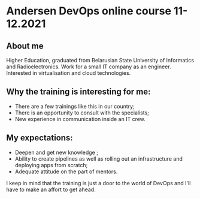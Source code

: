 # Andersen DevOps online course 11-12.2021

## About me
Higher Education, graduated from Belarusian State University of Informatics and Radioelectronics. Work for a small IT company as an engineer. Interested in virtualisation and cloud technologies.

## Why the training is interesting for me:
- There are a few trainings like this in our country;
- There is an opportunity to consult with the specialists;
- New experience in communication inside an IT crew.

## My expectations:
- Deepen and get new knowledge ;
- Ability to create pipelines as well as rolling out an infrastructure and deploying apps from scratch;
- Adequate attitude on the part of mentors.

I keep in mind that the training is just a door to the world of DevOps and I'll have to make an affort to get ahead.
